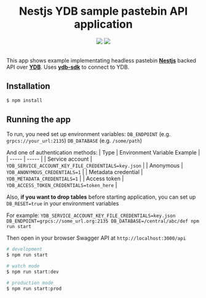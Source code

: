 <div align="center">
  <h1>Nestjs YDB sample pastebin API application</h1>
  <a href="https://github.com/prisma/prisma/blob/main/CONTRIBUTING.md"><img src="https://img.shields.io/badge/PRs-welcome-brightgreen.svg" /></a>
  <a href="https://github.com/prisma/prisma/blob/main/LICENSE"><img src="https://img.shields.io/badge/license-Apache%202-blue" /></a>
  <br />
  <br />
</div>

This app shows example implementating headless pastebin [**Nestjs**](https://nestjs.com/) backed API over [**YDB**](https://ydb.tech/). Uses [**ydb-sdk**](https://www.npmjs.com/package/ydb-sdk) to connect to YDB.

## Installation

```bash
$ npm install
```

## Running the app

To run, you need set up environment variables:
`DB_ENDPOINT` (e.g. `grpcs://your_url:2135`)
`DB_DATABASE` (e.g. `/some/path`)

And one of authentication methods:
| Type | Environment Variable Example |
| ----- | ----- |
| Service account | `YDB_SERVICE_ACCOUNT_KEY_FILE_CREDENTIALS=key.json` |
| Anonymous | `YDB_ANONYMOUS_CREDENTIALS=1` |
| Metadata credential | `YDB_METADATA_CREDENTIALS=1` |
| Access token | `YDB_ACCESS_TOKEN_CREDENTIALS=token_here` |

Also, **if you want to drop tables** before starting application, you can set up `DB_RESET=true` in your environment variables

For example: `YDB_SERVICE_ACCOUNT_KEY_FILE_CREDENTIALS=key.json DB_ENDPOINT=grpcs://some_url.org:2135 DB_DATABASE=/central/abc/def npm run start`

Then open in your browser Swagger API at `http://localhost:3000/api`

```bash
# development
$ npm run start

# watch mode
$ npm run start:dev

# production mode
$ npm run start:prod
```
